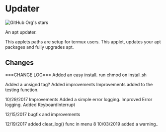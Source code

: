 # Updater

![GitHub Org's stars](https://img.shields.io/github/stars/ghosthunter15?style=plastic)

An apt updater.

This applets paths are setup for termux users.
This applet, updates your apt packages and fully upgrades apt.

## Changes
===CHANGE LOG===
Added an easy install.
run chmod on install.sh

Added a unsignd tag?
Added improvements
Improvements added to the testing function.

10/29/2017
	Improvements
    Added a simple error logging.
    Improved Error logging.
    Added KeyboardInterrupt

12/15/2017
	bugfix and improvements

12/19/2017
	added clear_log() func in menu 8
10/03/2019
	added a warning..
